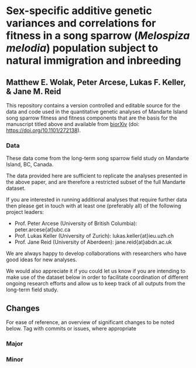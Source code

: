 # Sex-specific additive genetic variances and correlations for fitness in a song sparrow (*Melospiza melodia*) population subject to natural immigration and inbreeding

## Matthew E. Wolak, Peter Arcese, Lukas F. Keller, & Jane M. Reid

This repository contains a version controlled and editable source for the data and code used in the quantitative genetic analyses of Mandarte Island song sparrow fitness and fitness components that are the basis for the manuscript titled above and available from [biorXiv](https://www.biorxiv.org/content/early/2018/02/26/272138) (doi: https://doi.org/10.1101/272138).

### Data

These data come from the long-term song sparrow field study on Mandarte Island, BC, Canada.

The data provided here are sufficient to replicate the analyses presented in the above paper, and are therefore a restricted subset of the full Mandarte dataset.

If you are interested in running additional analyses that require further data then please get in touch with at least one (preferably all) of the following project leaders:
  - Prof. Peter Arcese (University of British Columbia): peter.arcese{at}ubc.ca
  - Prof. Lukas Keller (University of Zurich): lukas.keller{at}ieu.uzh.ch
  - Prof. Jane Reid (University of Aberdeen): jane.reid{at}abdn.ac.uk

We are always happy to develop collaborations with researchers who have good ideas for new analyses.

We would also appreciate it if you could let us know if you are intending to make use of the dataset below in order to facilitate coordination of different ongoing research efforts and allow us to keep track of all outputs from the long-term field study.


## Changes

For ease of reference, an overview of significant changes to be noted below. Tag with commits or issues, where appropriate

### Major

### Minor


